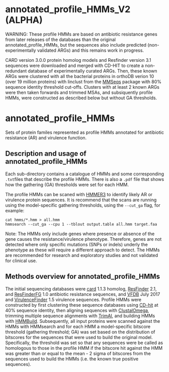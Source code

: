 # annotated_profile_HMMs_V2 (ALPHA)

WARNING: These profile HMMs are based on antibiotic resistance genes from later releases of the databases than the original annotated_profile_HMMs, but the sequences also include predicted (non-experimentally validated ARGs) and this remains work in progress.

CARD version 3.0.0 protein homolog models and Resfinder version 3.1 sequences were downloaded and merged with CD-HIT to create a non-redundant database of experimentally curated ARGs. Then, these known ARGs were clustered with all the bacterial proteins in orthoDB verion 10 (over 19 million proteins) with linclust from the [MMSeqs](https://github.com/soedinglab/MMseqs2) package with 80% sequence identity threshold cut-offs. Clusters with at least 2 known ARGs were then taken forwards and trimmed MSAs, and subsiquently profile HMMs, were constructed as described below but without GA thresholds.

# annotated_profile_HMMs
Sets of protein familes represented as profile HMMs annotated for antibiotic resistance (AR) and virulence function.

## Description and usage of annotated_profile_HMMs

Each sub-directory contains a catalogue of HMMs and some corresponding `.txt`files that describe the profile HMMs. There is also a `.pdf` file that shows how the gathering (GA) thresholds were set for each HMM.

The profile HMMs can be scaned with [HMMER3](http://hmmer.org/) to identify likely AR or virulence protein sequences. It is recommend that the scans are running using the model-specific gathering thresholds, using the `--cut_ga` flag, for example:

    cat hmms/*.hmm > all.hmm
    hmmsearch --cut_ga --cpu 1 --tblout output.table all.hmm target.faa

Note: The HMMs only include genes where presence or absence of the gene causes the resistance/virulence phenotype. Therefore, genes are not detected where only specific mutations (SNPs or indels) underly the phenotype as these will require a different approach to detect. The HMMs are recommended for research and exploratory studies and not validated for clinical use.

## Methods overview for annotated_profile_HMMs

The initial sequencing databases were [card](https://card.mcmaster.ca/) 1.1.3 homolog, [ResFinder](https://cge.cbs.dtu.dk/services/ResFinder/) 2.1, and [ResFinderFG](https://cge.cbs.dtu.dk/services/ResFinderFG/) 1.0 antibiotic resistance sequences, and [VFDB](http://www.mgc.ac.cn/VFs/) July 2017 and [VirulenceFinder](https://cge.cbs.dtu.dk/services/VirulenceFinder/) 1.5 virulence sequences. Profile HMMs were constructed by first clustering these sequence databases using [CD-hit](http://weizhongli-lab.org/cd-hit/) at 40% sequence identity, then aligning sequences with [ClustalOmega](http://www.clustal.org/omega/), trimming multiple sequence alignments with [TrimAl](http://trimal.cgenomics.org/), and building HMMs with [HMMBuild](http://hmmer.org/). Subsequently, all input proteins were scanned against the HMMs with HMMsearch and for each HMM a model-specific bitscore threshold (gathering threshold; GA) was set based on the distribution of bitscores for the sequences that were used to build the original model. Specifically, the threshold was set so that any sequences were be called as homologous to those in the profile HMM if the bitscore hit against the HMM was greater than or equal to the mean - 2 sigma of bitscores from the sequences used to build the HMMs (i.e. the known true positive sequences).
